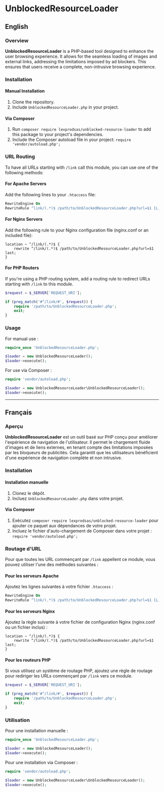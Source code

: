 # UnblockedResourceLoader

## English

### Overview

**UnblockedResourceLoader** is a PHP-based tool designed to enhance the user browsing experience. It allows for the seamless loading of images and external links, addressing the limitations imposed by ad blockers. This ensures that users receive a complete, non-intrusive browsing experience.

### Installation

#### Manual Installation

1. Clone the repository.
2. Include `UnblockedResourceLoader.php` in your project.

#### Via Composer

1. Run `composer require lexprodsas/unblocked-resource-loader` to add this package to your project's dependencies.
2. Include the Composer autoload file in your project: `require 'vendor/autoload.php';`

### URL Routing

To have all URLs starting with `/link` call this module, you can use one of the following methods:


#### For Apache Servers

Add the following lines to your `.htaccess` file:

```apache
RewriteEngine On
RewriteRule ^link/(.*)$ /path/to/UnblockedResourceLoader.php?url=$1 [L,QSA]
```


#### For Nginx Servers

Add the following rule to your Nginx configuration file (nginx.conf or an included file):

```nginx
location ~ ^/link/(.*)$ {
    rewrite ^/link/(.*)$ /path/to/UnblockedResourceLoader.php?url=$1 last;
}
```


#### For PHP Routers

If you're using a PHP routing system, add a routing rule to redirect URLs starting with `/link` to this module.
```php
$request = $_SERVER['REQUEST_URI'];

if (preg_match('#^/link/#', $request)) {
    require '/path/to/UnblockedResourceLoader.php';
    exit;
}
```

### Usage

For manual use :

```php
require_once 'UnblockedResourceLoader.php';

$loader = new UnblockedResourceLoader();
$loader->execute();
```

For use via Composer :

```php
require 'vendor/autoload.php';

$loader = new UnblockedResourceLoader\UnblockedResourceLoader();
$loader->execute();
```

---

## Français

### Aperçu

**UnblockedResourceLoader** est un outil basé sur PHP conçu pour améliorer l'expérience de navigation de l'utilisateur. Il permet le chargement fluide d'images et de liens externes, en tenant compte des limitations imposées par les bloqueurs de publicités. Cela garantit que les utilisateurs bénéficient d'une expérience de navigation complète et non intrusive.

### Installation

#### Installation manuelle

1. Clonez le dépôt.
2. Incluez `UnblockedResourceLoader.php` dans votre projet.

#### Via Composer

1. Exécutez `composer require lexprodsas/unblocked-resource-loader` pour ajouter ce paquet aux dépendances de votre projet.
2. Incluez le fichier d'auto-chargement de Composer dans votre projet : `require 'vendor/autoload.php';`


### Routage d'URL

Pour que toutes les URL commençant par `/link` appellent ce module, vous pouvez utiliser l'une des méthodes suivantes :


#### Pour les serveurs Apache

Ajoutez les lignes suivantes à votre fichier `.htaccess` :

```apache
RewriteEngine On
RewriteRule ^link/(.*)$ /path/to/UnblockedResourceLoader.php?url=$1 [L,QSA]
```


#### Pour les serveurs Nginx

Ajoutez la règle suivante à votre fichier de configuration Nginx (nginx.conf ou un fichier inclus) :

```nginx
location ~ ^/link/(.*)$ {
    rewrite ^/link/(.*)$ /path/to/UnblockedResourceLoader.php?url=$1 last;
}
```


#### Pour les routeurs PHP

Si vous utilisez un système de routage PHP, ajoutez une règle de routage pour rediriger les URLs commençant par `/link` vers ce module.

```php
$request = $_SERVER['REQUEST_URI'];

if (preg_match('#^/link/#', $request)) {
    require '/path/to/UnblockedResourceLoader.php';
    exit;
}
```


### Utilisation

Pour une installation manuelle :

```php
require_once 'UnblockedResourceLoader.php';

$loader = new UnblockedResourceLoader();
$loader->execute();
```

Pour une installation via Composer :

```php
require 'vendor/autoload.php';

$loader = new UnblockedResourceLoader\UnblockedResourceLoader();
$loader->execute();
```
